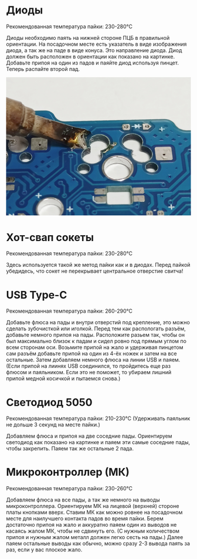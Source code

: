 # Диоды
Рекомендованная температура пайки: 230-280°С

Диоды необходимо паять на нижней стороне ПЦБ в правильной ориентации. 
На посадочном месте есть указатель в виде изображения диода, а так же на паде в виде конуса. Это направление диода. 
Диод должен быть расположен в ориентации как показано на картинке.
Добавьте припоя на один из падов и паяйте диод используя пинцет. Теперь распайте второй пад.

![Добавление припоя](images/adding_solder_on_pad.jpg)

# Хот-свап сокеты
Рекомендованная температура пайки: 230-280°С

Здесь используется такой же метод пайки как и в диодах.
Перед пайкой убедидесь, что сокет не перекрывает центральное отверстие свитча!

# USB Type-C
Рекомендованная температура пайки: 260-290°С

Добавьте флюса на пады и внутри отверстий под крепление, это можно сделать зубочисткой или иголкой.
Перед тем как распологать разъём, добавьте немного припоя на пады. 
Расположите разьем так, чтобы он был максимально близок к падам и сидел ровно под прямым углом по всем сторонам оси. 
Возьмите припой на жало и удерживая пинцетом сам разъём добавьте припой на один из 4-ёх ножек и затем на все остальные.
Затем добавляем немного флюса на линии USB и паяем. 
(Если припой на лиинях USB соединился, то пройдитесь еще раз флюсом и паяльником. Если это не поможет, то убираем лишний припой медной косичкой и пытаемся снова.)

 # Светодиод 5050
 Рекомендованная температура пайки: 210-230°С (Удерживать паяльник не дольше 3 секунд на месте пайки.)
 
 Добавляем флюса и припоя на две соседние пады. Ориентируем светодиод как показано на картинке и паяем эти самые соседние пады, чтобы закрепить. Паяем так же остальные 2 пада.

# Микроконтроллер (МК)
Рекомендованная температура пайки: 230-260°С

Добавляем флюса на все пады, а так же немного на выводы микроконтроллера. Ориентируем МК на лицевой (верхней) стороне платы кнопками вверх. Ставим МК как можно ровнее на посадочном месте для наилучшего контакта падов во время пайки. Берем достаточно припоя на жало и аккуратно паяем один из выводов не касаясь жалом МК, чтобы не сдвинуть его. (С нужным количеством припоя и нужным жалом металл должен легко сесть на пады.) Далее паяем остальные выводы как обычно, можно сразу 2-3 вывода паять за раз, если у вас плоское жало. 
